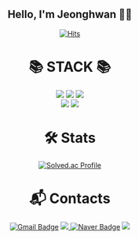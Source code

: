 
<div align="center">
  
## Hello, I'm Jeonghwan 💪🏻
  
[![Hits](https://hits.seeyoufarm.com/api/count/incr/badge.svg?url=https%3A%2F%2Fgithub.com%2FGo2gym&count_bg=%23B2C9FF&title_bg=%2348529C&icon=&icon_color=%23E7E7E7&title=hits&edge_flat=false)](https://hits.seeyoufarm.com)

 # 📚 STACK 📚
  <div>
    <img src="https://img.shields.io/badge/C++-00599C?style=for-the-badge-square&logo=cplusplus&logoColor=white">
    <img src="https://img.shields.io/badge/Java-FFFFFF?style=for-the-badge-square&logo=OpenJDK&logoColor=black">
    <img src="https://img.shields.io/badge/Python-3776AB?style=for-the-badge-square&logo=OpenJDK&logoColor=black">
  </div>
  <div>
    <img src="https://img.shields.io/badge/Spring-6DB33F?style=for-the-badge-square&logo=Spring&logoColor=white">
    <img src="https://img.shields.io/badge/Spring%20Boot-6DB33F?style=for-the-badge-square&logo=Spring%20Boot&logoColor=white"/>
    <!--<img src="https://img.shields.io/badge/표시할이름-색상?style=for-the-badge&logo=기술스택아이콘&logoColor=white">
    <img src="https://img.shields.io/badge/React-61DAFB?style=for-the-badge-square&logo=React&logoColor=white">
    <img src="https://img.shields.io/badge/Node.js-339933?style=for-the-badge-square&logo=Node.js&logoColor=white">
    <img src="https://img.shields.io/badge/Next.js-000000?style=for-the-badge-square&logo=Next.js&logoColor=white">
    <img src="https://img.shields.io/badge/GraphQL-E10098?style=for-the-badge-square&logo=GraphQL&logoColor=white">-->
  </div>  
  
# 🛠 Stats
[![Solved.ac Profile](http://mazassumnida.wtf/api/v2/generate_badge?boj=lee0622aa)](https://solved.ac/lee0622aa/)


# :mailbox_with_mail: Contacts
[![Gmail Badge](https://img.shields.io/badge/Gmail-d14836?style=flat-square&logo=Gmail&logoColor=white&link=mailto:go2gym365@gmail.com)](mailto:go2gym365@gmail.com)
<a href="https://pewter-coil-7d4.notion.site/3b7cf435fd6d45bd83d62c830d606868?pvs=4"><img src="https://img.shields.io/badge/Notion-000000?style=flat-square&logo=Notion&logoColor=white"/>
[![Naver Badge](https://img.shields.io/badge/Naver-03C75A?style=flat-square&logo=Naver&logoColor=white&link=mailto:lee0622aa@naver.com)](mailto:lee0622aa@naver.com)
<a href="https://www.instagram.com/im_not_hwanjang/"><img src="https://img.shields.io/badge/Instagram-E4405F?style=flat-square&logo=instagram&logoColor=white&link=https://instagram.com/im_not_hwanjang/"/>

  
</div>


<!--
**Go2gym/Go2gym** is a ✨ _special_ ✨ repository because its `README.md` (this file) appears on your GitHub profile.

Here are [![Tech Blog Badge](http://img.shields.io/badge/-Tech%20blog-black?style=flat-square&logo=github&link=https://soo-vely-dev.tistory.com/)](https://soo-vely-dev.tistory.com/)some ideas to get you started:
https://cocoon1787.tistory.com/827

[![Notion Badge](https://img.shields.io/badge/Notion-000000?style=flat-square&logo=Notion&logoColor=white&link=mailto:lee0622aa@naver.com)](mailto:lee0622aa@naver.com)


- 🔭 I’m currently working on ...
- 🌱 I’m currently learning ...
- 👯 I’m looking to collaborate on ...
- 🤔 I’m looking for help with ...
- 💬 Ask me about ...
- 📫 How to reach me: ...
- 😄 Pronouns: ...
- ⚡ Fun fact: ...
-->
